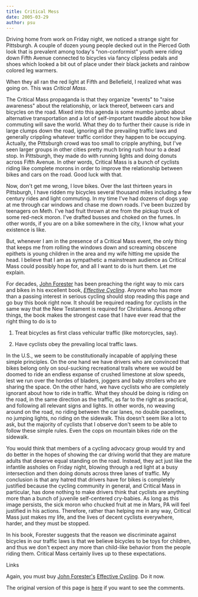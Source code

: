 ```yaml
---
title: Critical Mess
date: 2005-03-29
author: psu
---
```


Driving home from work on Friday night, we noticed a strange sight for Pittsburgh. A couple of dozen young people decked out in the Pierced Goth look that is prevalent among today's "non-conformist" youth were riding down Fifth Avenue connected to bicycles via fancy clipless pedals and shoes which looked a bit out of place under their black jackets and rainbow colored leg warmers.

When they all ran the red light at Fifth and Bellefield, I realized what was going on. This was *Critical Mass*.

The Critical Mass propaganda is that they organize "events" to "raise awareness" about the relationship, or lack thereof, between cars and bicycles on the road. Mixed into this agenda is some mumbo jumbo about alternative transportation and a lot of self-important twaddle about how bike commuting will save the world. What they do to further their cause is ride in large clumps down the road, ignoring all the prevailing traffic laws and generally crippling whatever traffic corridor they happen to be occupying. Actually, the Pittsburgh crowd was too small to cripple anything, but I've seen larger groups in other cities pretty much bring rush hour to a dead stop. In Pittsburgh, they made do with running lights and doing donuts across Fifth Avenue. In other words, Critical Mass is a bunch of cyclists riding like complete morons in order to improve the relationship between bikes and cars on the road. Good luck with that.

Now, don't get me wrong, I love bikes. Over the last thirteen years in Pittsburgh, I have ridden my bicycles several thousand miles including a few century rides and light commuting. In my time I've had dozens of dogs yap at me through car windows and chase me down roads. I've been buzzed by teenagers on Meth. I've had fruit thrown at me from the pickup truck of some red-neck moron. I've drafted busses and choked on the fumes. In other words, if you are on a bike somewhere in the city, I know what your existence is like.

But, whenever I am in the presence of a Critical Mass event, the only thing that keeps me from rolling the windows down and screaming obscene epithets is young children in the area and my wife hitting me upside the head. I believe that I am as sympathetic a mainstream audience as Critical Mass could possibly hope for, and all I want to do is hurt them. Let me explain.

For decades, <a href="http://www.johnforester.com">John Forester</a> has been preaching the right way to mix cars and bikes in his excellent book, <a href="https://www.amazon.com/exec/obidos/tg/detail/-/0262560704">*Effective Cycling*</a>. Anyone who has more than a passing interest in serious cycling should stop reading this page and go buy this book right now. It should be required reading for cyclists in the same way that the New Testament is required for Christians. Among other things, the book makes the strongest case that I have ever read that the right thing to do is to

1. Treat bicycles as first class vehicular traffic (like motorcycles, say).

2. Have cyclists obey the prevailing local traffic laws.

In the U.S., we seem to be constitutionally incapable of applying these simple principles. On the one hand we have drivers who are convinced that bikes belong only on soul-sucking recreational trails where we would be doomed to ride an endless expanse of crushed limestone at slow speeds, lest we run over the hordes of bladers, joggers and baby strollers who are sharing the space. On the other hand, we have cyclists who are completely ignorant about how to ride in traffic. What they should be doing is riding on the road, in the same direction as the traffic, as far to the right as practical, and following all relevant signs and lights. In other words, no weaving around on the road, no riding between the car lanes, no double pacelines, no jumping lights, no riding on the sidewalk. This doesn't seem like a lot to ask, but the majority of cyclists that I observe don't seem to be able to follow these simple rules. Even the cops on mountain bikes ride on the sidewalk.

You would think that members of a cycling advocacy group would try and do better in the hopes of showing the car driving world that they are mature adults that deserve equal standing on the road. Instead, they act just like the infantile assholes on Friday night, blowing through a red light at a busy intersection and then doing donuts across three lanes of traffic. My conclusion is that any hatred that drivers have for bikes is completely justified because the cycling community in general, and Critical Mass in particular, has done nothing to make drivers think that cyclists are anything more than a bunch of juvenile self-centered cry-babies. As long as this image persists, the sick moron who chucked fruit at me in Mars, PA will feel justified in his actions. Therefore, rather than helping me in any way, Critical Mass just makes my life, and the lives of decent cyclists everywhere, harder, and they must be stopped.

In his book, Forester suggests that the reason we discriminate against bicycles in our traffic laws is that we believe bicycles to be toys for children, and thus we don't expect any more than child-like behavior from the people riding them. Critical Mass certainly lives up to these expectations.

Links

Again, you must buy <a href="http://www.johnforester.com">John Forester's</a> <a href="https://www.amazon.com/exec/obidos/tg/detail/-/0262560704">Effective Cycling</a>. Do it now.

The original version of this page is <a href="http://www.tleaves.com/weblog/archives/000330.html">here</a> if you want to see the comments.
